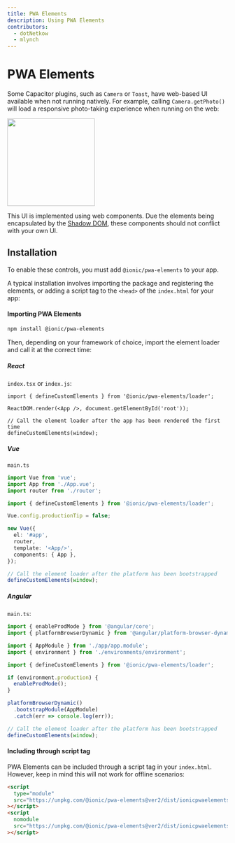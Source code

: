```yaml
---
title: PWA Elements
description: Using PWA Elements
contributors:
  - dotNetkow
  - mlynch
---
```


# PWA Elements

Some Capacitor plugins, such as `Camera` or `Toast`, have web-based UI available when not running natively. For example, calling `Camera.getPhoto()` will load a responsive photo-taking experience when running on the web:

<img src="/assets/img/docs/pwa-elements.png" style="height: 200px" />

This UI is implemented using web components. Due the elements being encapsulated by the [Shadow DOM](https://developer.mozilla.org/en-US/docs/Web/Web_Components/Using_shadow_DOM), these components should not conflict
with your own UI.

## Installation

To enable these controls, you must add `@ionic/pwa-elements` to your app.

A typical installation involves importing the package and registering the elements, or adding a script tag to the `<head>` of the `index.html` for your app:

#### Importing PWA Elements

```bash
npm install @ionic/pwa-elements
```

Then, depending on your framework of choice, import the element loader and call it at the correct time:

##### React

`index.tsx` or `index.js`:

```tsx
import { defineCustomElements } from '@ionic/pwa-elements/loader';

ReactDOM.render(<App />, document.getElementById('root'));

// Call the element loader after the app has been rendered the first time
defineCustomElements(window);
```

##### Vue

`main.ts`

```typescript
import Vue from 'vue';
import App from './App.vue';
import router from './router';

import { defineCustomElements } from '@ionic/pwa-elements/loader';

Vue.config.productionTip = false;

new Vue({
  el: '#app',
  router,
  template: '<App/>',
  components: { App },
});

// Call the element loader after the platform has been bootstrapped
defineCustomElements(window);
```

##### Angular

`main.ts`:

```typescript
import { enableProdMode } from '@angular/core';
import { platformBrowserDynamic } from '@angular/platform-browser-dynamic';

import { AppModule } from './app/app.module';
import { environment } from './environments/environment';

import { defineCustomElements } from '@ionic/pwa-elements/loader';

if (environment.production) {
  enableProdMode();
}

platformBrowserDynamic()
  .bootstrapModule(AppModule)
  .catch(err => console.log(err));

// Call the element loader after the platform has been bootstrapped
defineCustomElements(window);
```

#### Including through script tag

PWA Elements can be included through a script tag in your `index.html`. However, keep in mind this will not work for offline scenarios:

```html
<script
  type="module"
  src="https://unpkg.com/@ionic/pwa-elements@ver2/dist/ionicpwaelements/ionicpwaelements.esm.js"
></script>
<script
  nomodule
  src="https://unpkg.com/@ionic/pwa-elements@ver2/dist/ionicpwaelements/ionicpwaelements.js"
></script>
```
